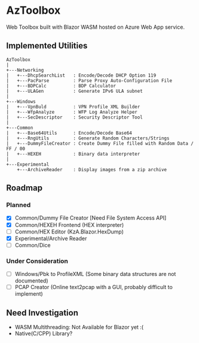 # AzToolbox

Web Toolbox built with Blazor WASM hosted on Azure Web App service.

## Implemented Utilities

```
AzToolbox
|
+---Networking
|   +---DhcpSearchList   : Encode/Decode DHCP Option 119
|   +---PacParse         : Parse Proxy Auto-Configuration File
|   +---BDPCalc          : BDP Calculator
|   +---ULAGen           : Generate IPv6 ULA subnet
|
+---Windows
|   +---VpnBuld          : VPN Profile XML Builder
|   +---WfpAnalyze       : WFP Log Analyze Helper
|   +---SecDescriptor    : Security Descriptor Tool
|
+---Common
|   +---Base64Utils      : Encode/Decode Base64
|   +---RngUtils         : Generate Random Characters/Strings
|   +---DummyFileCreator : Create Dummy File filled with Random Data / FF / 00
|   +---HEXEH            : Binary data interpreter
|
+---Experimental
    +---ArchiveReader    : Display images from a zip archive
```

## Roadmap

### Planned

- [x] Common/Dummy File Creator [Need File System Access API]
- [x] Common/HEXEH Frontend (HEX interpreter)
- [ ] Common/HEX Editor (KzA.Blazor.HexDump)
- [x] Experimental/Archive Reader
- [ ] Common/Dice

### Under Consideration

- [ ] Windows/Pbk to ProfileXML (Some binary data structures are not documented)
- [ ] PCAP Creator (Online text2pcap with a GUI, probably difficult to implement)

## Need Investigation

- WASM Multithreading: Not Available for Blazor yet :(
- Native(C/CPP) Library?